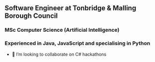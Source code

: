 ## Software Engineer at Tonbridge & Malling Borough Council
### MSc Computer Science (Artificial Intelligence)
### Experienced in Java, JavaScript and specialising in Python

- 👯 I’m looking to collaborate on C# hackathons
<!--
**kudosscience/kudosscience** is a ✨ _special_ ✨ repository because its `README.md` (this file) appears on your GitHub profile.

Here are some ideas to get you started:

- 🔭 I’m currently working on ...
- 🌱 I’m currently learning ...
- 👯 I’m looking to collaborate on ...
- 🤔 I’m looking for help with ...
- 💬 Ask me about ...
- 📫 How to reach me: ...
- 😄 Pronouns: ...
- ⚡ Fun fact: ...
-->
